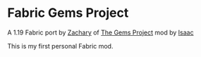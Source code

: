 # Fabric Gems Project
A 1.19 Fabric port by [Zachary](https://github.com/zacimac) of [The Gems Project](https://github.com/Foozey/the-gems-project) mod by [Isaac](https://github.com/Foozey)

This is my first personal Fabric mod.